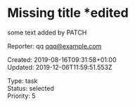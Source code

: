 # Missing title *edited

some text added by PATCH

Reporter: qq <qqq@example.com>  

Created: 2019-08-16T09:31:58+01:00  
Updated: 2019-12-06T11:59:51.553Z

Type: task  
Status: selected  
Priority: 5
